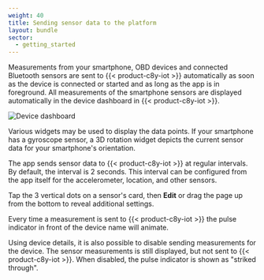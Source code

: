 ```yaml
---
weight: 40
title: Sending sensor data to the platform
layout: bundle
sector:
  - getting_started
---
```



Measurements from your smartphone, OBD devices and connected Bluetooth sensors are sent to {{< product-c8y-iot >}} automatically as soon as the device is connected or started and as long as the app is in foreground. All measurements of the smartphone sensors are displayed automatically in the device dashboard in {{< product-c8y-iot >}}.

![Device dashboard](/images/users-guide/csa/csa-device-dashboard.png)

Various widgets may be used to display the data points. If your smartphone has a gyroscope sensor, a 3D rotation widget depicts the current sensor data for your smartphone's orientation.

The app sends sensor data to {{< product-c8y-iot >}} at regular intervals.
By default, the interval is 2 seconds. This interval can be configured from the app itself for the accelerometer, location, and other sensors.

Tap the 3 vertical dots on a sensor's card, then **Edit** or drag the page up from the bottom to reveal additional settings.

Every time a measurement is sent to {{< product-c8y-iot >}} the pulse indicator in front of the device name will animate.

Using device details, it is also possible to disable sending measurements for the device. The sensor measurements is still displayed, but not sent to {{< product-c8y-iot >}}. When disabled, the pulse indicator is shown as "striked through".
